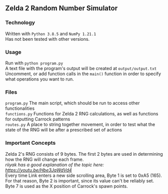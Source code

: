 ## Zelda 2 Random Number Simulator

### Technology
Written with `Python 3.8.5` and `NumPy 1.21.1`  
Has not been tested with other versions.

### Usage
Run with `python program.py`  
A text file with the program's output will be created at `output/output.txt`  
Uncomment, or add function calls in the `main()` function in order to specify what operations you want to run.

### Files
`program.py` The main script, which should be run to access other functionalities  
`functions.py` Functions for Zelda 2 RNG calculations, as well as functions for outputting Carrock patterns  
`routes.py` A place to string together movement, in order to test what the state of the RNG will be after a prescribed set of actions

### Important Concepts
Zelda 2's RNG consists of 9 bytes. The first 2 bytes are used in determining how the RNG will change each frame.  
*riiyak has a good explanation of the topic here: https://youtu.be/Hbe3JqWdVd4*  
Every time Link enters a new side scrolling area, Byte 1 is set to 0xA5 (165). For that reason, Byte 2 is important, since its value can't be reliably set.  
Byte 7 is used as the X position of Carrock's spawn points.
